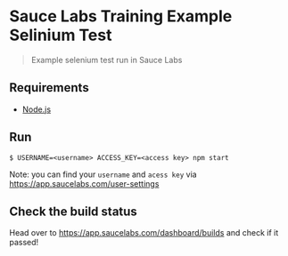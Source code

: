 # Sauce Labs Training Example Selinium Test
> Example selenium test run in Sauce Labs

## Requirements
- [Node.js](https://nodejs.org/en/download/)

## Run

```
$ USERNAME=<username> ACCESS_KEY=<access key> npm start
```

Note: you can find your `username` and `acess key` via https://app.saucelabs.com/user-settings

## Check the build status

Head over to https://app.saucelabs.com/dashboard/builds and check if it passed!
